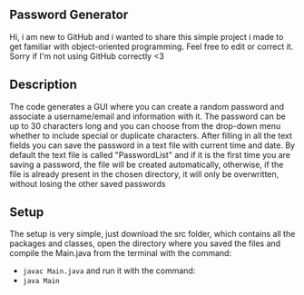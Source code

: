 ## Password Generator
Hi, i am new to GitHub and i wanted to share this simple project i made to get familiar with object-oriented programming. Feel free to edit or correct it.
Sorry if I'm not using GitHub correctly <3
## Description
The code generates a GUI where you can create a random password and associate a username/email and information with it. 
The password can be up to 30 characters long and you can choose from the drop-down menu whether to include special or duplicate characters. 
After filling in all the text fields you can save the password in a text file with current time and date. 
By default the text file is called "PasswordList" and if it is the first time you are saving a password, the file will be created automatically, 
otherwise, if the file is already present in the chosen directory, it will only be overwritten, without losing the other saved passwords
## Setup
The setup is very simple, just download the src folder, which contains all the packages and classes, open the directory where you saved the files 
and compile the Main.java from the terminal with the command:
- `javac Main.java`
and run it with the command:
- `java Main`
